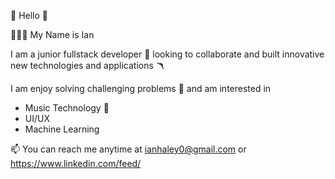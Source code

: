 👋 Hello 👋

👨🏻‍💻 My Name is Ian 


I am a junior fullstack developer 🦾 looking to collaborate and built innovative new technologies and applications 🪃

I am enjoy solving challenging problems 🤔 and am interested in
- Music Technology  🎵
- UI/UX
- Machine Learning

📫 You can reach me anytime at ianhaley0@gmail.com or https://www.linkedin.com/feed/
